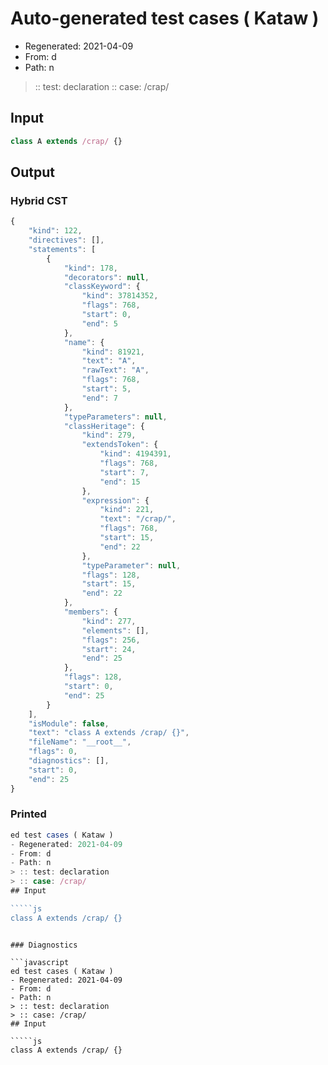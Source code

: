 # Auto-generated test cases ( Kataw )
- Regenerated: 2021-04-09
- From: d
- Path: n
> :: test: declaration
> :: case: /crap/
## Input

`````js
class A extends /crap/ {}
`````

## Output

### Hybrid CST

```javascript
{
    "kind": 122,
    "directives": [],
    "statements": [
        {
            "kind": 178,
            "decorators": null,
            "classKeyword": {
                "kind": 37814352,
                "flags": 768,
                "start": 0,
                "end": 5
            },
            "name": {
                "kind": 81921,
                "text": "A",
                "rawText": "A",
                "flags": 768,
                "start": 5,
                "end": 7
            },
            "typeParameters": null,
            "classHeritage": {
                "kind": 279,
                "extendsToken": {
                    "kind": 4194391,
                    "flags": 768,
                    "start": 7,
                    "end": 15
                },
                "expression": {
                    "kind": 221,
                    "text": "/crap/",
                    "flags": 768,
                    "start": 15,
                    "end": 22
                },
                "typeParameter": null,
                "flags": 128,
                "start": 15,
                "end": 22
            },
            "members": {
                "kind": 277,
                "elements": [],
                "flags": 256,
                "start": 24,
                "end": 25
            },
            "flags": 128,
            "start": 0,
            "end": 25
        }
    ],
    "isModule": false,
    "text": "class A extends /crap/ {}",
    "fileName": "__root__",
    "flags": 0,
    "diagnostics": [],
    "start": 0,
    "end": 25
}
```

### Printed

```javascript
ed test cases ( Kataw )
- Regenerated: 2021-04-09
- From: d
- Path: n
> :: test: declaration
> :: case: /crap/
## Input

`````js
class A extends /crap/ {}
`````
```

### Diagnostics

```javascript
ed test cases ( Kataw )
- Regenerated: 2021-04-09
- From: d
- Path: n
> :: test: declaration
> :: case: /crap/
## Input

`````js
class A extends /crap/ {}
`````
```

